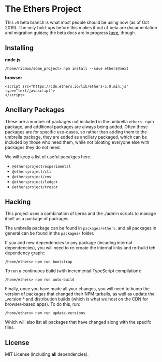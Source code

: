 The Ethers Project
==================

This `v5` beta branch is what most people should be using now (as of Oct 2019). The only hold-ups before this makes it out of beta are documentation and migration guides; the beta docs are in progress [here](https://docs-beta.ethers.io), though.


Installing
----------

**node.js**

```
/home/ricmoo/some_project> npm install --save ethers@next
```

**browser**

```
<script src="https://cdn.ethers.io/lib/ethers-5.0.min.js" type="text/javasctipt">
</script>
```


Ancillary Packages
------------------

These are a number of packages not included in the umbrella `ethers ` npm package, and
additional packages are always being added. Often these packages are for specific
use-cases, so rather than adding them to the umbrella package, they are added as
ancillary packaged, which can be included by those who need them, while not bloating
everyone else with packages they do not need.

We will keep a list of useful pacakges here.

- `@ethersproject/experimental`
- `@ethersproject/cli`
- `@ethersproject/ens`
- `@ethersproject/ledger`
- `@ethersproject/trezor`


Hacking
-------

This project uses a combination of Lerna and the ./admin scripts to manage
itself as a package of packages.

The umbrella package can be found in `packages/ethers`, and all packages in general
can be found in the `packages/` folder.

If you add new dependencies to any package (incuding internal dependencies), you will
need to re-create the internal links and re-build teh dependency graph::

```
/home/ethers> npm run bootstrap
```

To run a continuous build (with incremental TypeScript compilation):

```
/home/ethers> npm run auto-build
```

Finally, once you have made all your changes, you will need to bump the version
of packages that changed their NPM tarballs, as well as update the _version.*
and distribution builds (which is what we host on the CDN for browser-based
apps). To do this, run:


```
/home/ethers> npm run update-versions
```

Which will also list all packages that have changed along with the specifc files.


License
-------

MIT License (including **all** dependencies).

